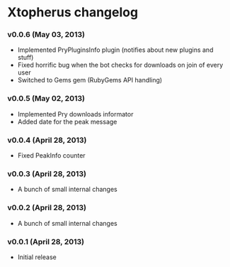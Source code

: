 Xtopherus changelog
===================

### v0.0.6 (May 03, 2013)

* Implemented PryPluginsInfo plugin (notifies about new plugins and stuff)
* Fixed horrific bug when the bot checks for downloads on join of every user
* Switched to Gems gem (RubyGems API handling)

### v0.0.5 (May 02, 2013)

* Implemented Pry downloads informator
* Added date for the peak message

### v0.0.4 (April 28, 2013)

* Fixed PeakInfo counter

### v0.0.3 (April 28, 2013)

* A bunch of small internal changes

### v0.0.2 (April 28, 2013)

* A bunch of small internal changes

### v0.0.1 (April 28, 2013)

* Initial release
